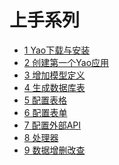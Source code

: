 # 上手系列

<!-- links begin -->

- [1 Yao下载与安装](1%20Yao下载与安装.md)
- [2 创建第一个Yao应用](2%20创建第一个Yao应用.md)
- [3 增加模型定义](3%20增加模型定义.md)
- [4 生成数据库表](4%20生成数据库表.md)
- [5 配置表格](5%20配置表格.md)
- [6 配置表单](6%20配置表单.md)
- [7 配置外部API](7%20配置外部API.md)
- [8 处理器](8%20处理器.md)
- [9 数据增删改查](9%20数据增删改查.md)
<!-- links end -->
